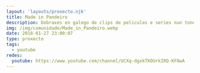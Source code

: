 ```yaml
---
layout: 'layouts/proxecto.njk'
title: Made in Pandeiro
description: Dobraxes en galego de clips de peliculas e series nun tono humoristico. Suscribidevos se vos gusta e dadelle a like!!
img: /img/comunidade/Made_in_Pandeiro.webp
date: 2018-01-27 23:00:07
type: proxecto
tags:
  - youtube
redes:
  youtube: https://www.youtube.com/channel/UCXq-dgxkTKOUrkIRQ-KF8wA
---
```

